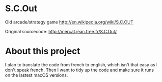# S.C.Out
Old arcade/strategy game http://en.wikipedia.org/wiki/S.C.OUT 

Original sourcecode: http://mercat.jean.free.fr/S.C.Out/

# About this project
I plan to translate the code from french to english, which isn't that easy as I don't speak french.
Then I want to tidy up the code and make sure it runs on the lastest macOS versions.
